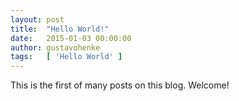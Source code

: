 ```yaml
---
layout: post
title:  "Hello World!"
date:   2015-01-03 00:00:00
author: gustavohenke
tags:   [ 'Hello World' ]
---
```

This is the first of many posts on this blog. Welcome!
